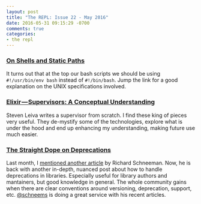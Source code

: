```yaml
---
layout: post
title: "The REPL: Issue 22 - May 2016"
date: 2016-05-31 09:15:29 -0700
comments: true
categories:
- the repl
---
```


### [On Shells and Static Paths][1]

It turns out that at the top our bash scripts we should be using `#!/usr/bin/env bash` instead of `#!/bin/bash`. Jump the link for a good explanation on the UNIX specifications involved.

### [Elixir — Supervisors: A Conceptual Understanding][2]

Steven Leiva writes a supervisor from scratch. I find these king of pieces very useful. They de-mystify some of the technologies, explore what is under the hood and end up enhancing my understanding, making future use much easier.

### [The Straight Dope on Deprecations][3]

Last month, I [mentioned another article][5] by Richard Schneeman. Now, he is back with another in-depth, nuanced post about how to handle deprecations in libraries. Especially useful for library authors and mantainers, but good knowledge in general. The whole community gains when there are clear conventions around versioning, deprecation, support, etc. [@schneems][4] is doing a great service with his recent articles.

[1]: http://deftly.net/posts/2016-04-26-on-shells-and-static-paths.html
[2]: https://medium.com/@StevenLeiva1/elixir-supervisors-a-conceptual-understanding-ee0825f70cbe#.5yq63mrje
[3]: https://blog.codeship.com/the-straight-dope-on-deprecations/
[4]: https://twitter.com/schneems
[5]: /blog/2016/05/02/the-repl-issue-21-april-2016/
